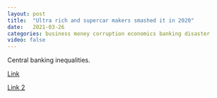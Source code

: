 ```yaml
---
layout: post
title:  "Ultra rich and supercar makers smashed it in 2020"
date:   2021-03-26
categories: business money corruption economics banking disaster
video: false
---
```


Central banking inequalities.

[Link](//www.zerohedge.com/markets/post-war-boom-luxury-carmakers-absolutely-smashed-it-2020)

[Link 2](//www.zerohedge.com/markets/ultra-rich-who-crushed-it-2020-are-now-bracing-backlash-widening-wealth-gap)